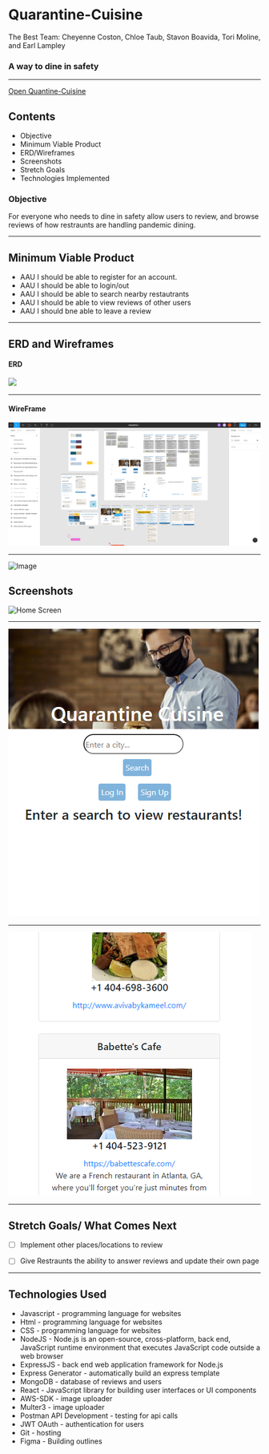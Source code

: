 # Quarantine-Cuisine

The Best Team: Cheyenne Coston, Chloe Taub, Stavon Boavida, Tori Moline, and Earl Lampley

### A way to dine in safety

---
[Open Quantine-Cuisine](LINK)

## Contents
* Objective
* Minimum Viable Product
* ERD/Wireframes
* Screenshots
* Stretch Goals
* Technologies Implemented

### Objective
For everyone who needs to dine in safety allow users to review, and browse reviews of how restraunts are handling pandemic dining. 

---

## Minimum Viable Product
* AAU I should be able to register for an account.
* AAU I should be able to login/out
* AAU I should be able to search nearby restautrants 
* AAU I should be able to view reviews of other users
* AAU I should bne able to leave a review

---

## ERD and Wireframes

#### ERD

![](public/images/ERD.png)

---

#### WireFrame

![Image](public/images/WF1.png)

---

![Image](public/images/WF2.png)


## Screenshots
![Home Screen](public/images/HomeScreenshot.png)

---
![All Makers](public/images/Sshot1.png)

---
![Maker Store Items](public/images/Sshot2.png)

---

## Stretch Goals/ What Comes Next

- [ ] Implement other places/locations to review
- [ ] Give Restraunts the ability to answer reviews and update their own page


---

## Technologies Used
- Javascript - programming language for websites
- Html - programming language for websites
- CSS - programming language for websites
- NodeJS - Node.js is an open-source, cross-platform, back end, JavaScript runtime environment that executes JavaScript code outside a web browser
- ExpressJS - back end web application framework for Node.js
- Express Generator - automatically build an express template
- MongoDB - database of reviews and users
- React - JavaScript library for building user interfaces or UI components
- AWS-SDK - image uploader
- Multer3 - image uploader
- Postman API Development - testing for api calls
- JWT OAuth - authentication for users
- Git - hosting
- Figma - Building outlines 
